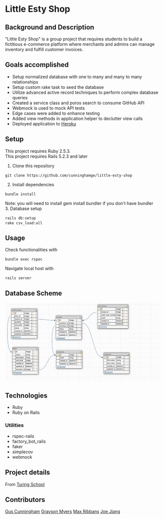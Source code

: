 # Little Esty Shop

## Background and Description

"Little Esty Shop" is a group project that requires students to build a fictitious e-commerce platform where merchants and admins can manage inventory and fulfill customer invoices.


## Goals accomplished 
- Setup normalized database with one to many and many to many relationships
- Setup custom rake task to seed the database
- Utilize advanced active record techniques to perform complex database queries
- Created a service class and poros search to consume GitHub API
- Webmock is used to mock API tests
- Edge cases were added to enhance testing
- Added view methods in application helper to declutter view calls 
- Deployed application to [Heroku](https://gentle-forest-90792.herokuapp.com/)

## Setup
This project requires Ruby 2.5.3.  
This project requires Rails 5.2.3 and later  
1. Clone this repository
```
git clone https://github.com/cunninghamge/little-esty-shop
```
2. Install dependencies
```
bundle install
```
Note: you will need to install gem install bundler if you don't have bundler  
3. Database setup
```
rails db:setup
rake csv_load:all
```
## Usage
Check functionalities with 
```
bundle exec rspec
```
Navigate local host with 
```
rails server
```

## Database Scheme
![Schema](media/database_schema.png)

## Technologies
- Ruby
- Ruby on Rails
### Utilities
- rspec-rails
- factory_bot_rails
- faker
- simplecov
- webmock


## Project details 
From [Turing School](https://github.com/turingschool-examples/little-esty-shop)

## Contributors
[Gus Cunningham](https://github.com/cunninghamge)
[Grayson Myers](https://github.com/GrayMyers)
[Max Ribbans](https://github.com/ribbansmax)
[Joe Jiang](https://github.com/ninesky00)
